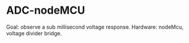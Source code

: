 # ADC-nodeMCU

Goal: observe a sub millisecond voltage response.
Hardware: nodeMcu, voltage divider bridge.
